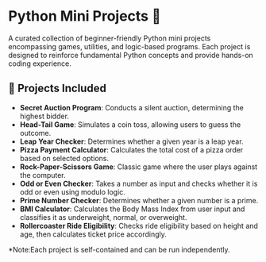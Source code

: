 # Python Mini Projects 🐍

A curated collection of beginner-friendly Python mini projects encompassing games, utilities, and logic-based programs. Each project is designed to reinforce fundamental Python concepts and provide hands-on coding experience.

## 📁 Projects Included

- **Secret Auction Program**: Conducts a silent auction, determining the highest bidder.
- **Head-Tail Game**: Simulates a coin toss, allowing users to guess the outcome.
- **Leap Year Checker**: Determines whether a given year is a leap year.
- **Pizza Payment Calculator**: Calculates the total cost of a pizza order based on selected options.
- **Rock-Paper-Scissors Game**: Classic game where the user plays against the computer.
- **Odd or Even Checker**: Takes a number as input and checks whether it is odd or even using modulo logic.
- **Prime Number Checker**: Determines whether a given number is a prime.
- **BMI Calculator**: Calculates the Body Mass Index from user input and classifies it as underweight, normal, or   overweight.
- **Rollercoaster Ride Eligibility**: Checks ride eligibility based on height and age, then calculates ticket price accordingly. 

*Note:Each project is self-contained and can be run independently.
